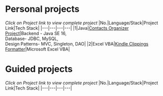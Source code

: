 # Personal projects
  *Click on Project link to view complete project* 
|No.|Language/Stack|Project Link|Tech Stack|
|---|---|---|---|
|1|Java|[Contacts Organizer Project](https://github.com/mariojoshua/PhoneBookApp)|Backend - Java SE 16, <br> Database- JDBC, MySQL, <br>Design Patterns- MVC, Singleton, DAO|
|2|Excel VBA|[Kindle Clippings Formatter](https://github.com/mariojoshua/KindleClippingsFormatter)|Microsoft Excel VBA|

# Guided projects
  *Click on Project link to view complete project* 
|No.|Language/Stack|Project Link|Tech Stack|
|---|---|---|---|

